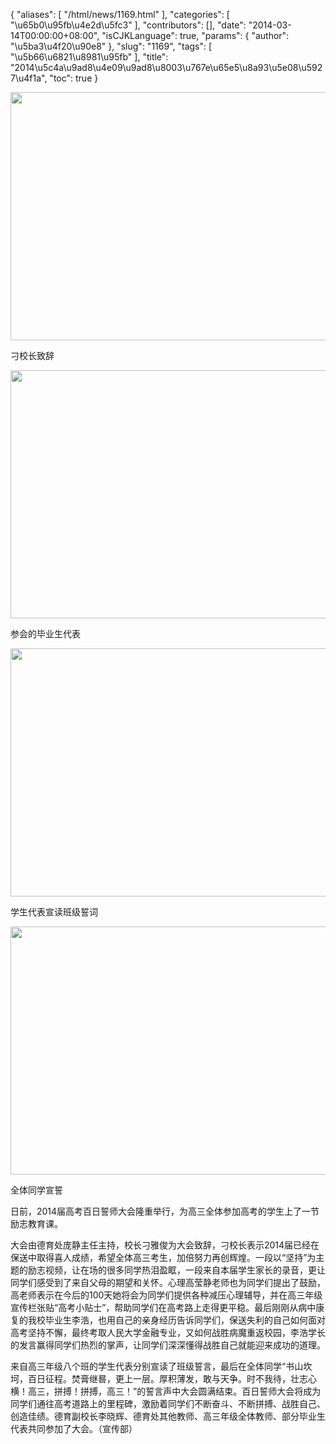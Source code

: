 {
    "aliases": [
        "/html/news/1169.html"
    ],
    "categories": [
        "\u65b0\u95fb\u4e2d\u5fc3"
    ],
    "contributors": [],
    "date": "2014-03-14T00:00:00+08:00",
    "isCJKLanguage": true,
    "params": {
        "author": "\u5ba3\u4f20\u90e8"
    },
    "slug": "1169",
    "tags": [
        "\u5b66\u6821\u8981\u95fb"
    ],
    "title": "2014\u5c4a\u9ad8\u4e09\u9ad8\u8003\u767e\u65e5\u8a93\u5e08\u5927\u4f1a",
    "toc": true
}


<img
    src="https://cdn.tfls.online/mirror/full/1941e81f71b5869ee2bfb2999283dc1564503345.jpg"
    style="display:block;margin-left:auto;margin-right:auto;"
    decoding="async"
    fetchpriority="auto"
    loading="lazy"
    height="397"
    width="600"
/>




刁校长致辞





<img
    src="https://cdn.tfls.online/mirror/full/fea62c38f0dca529735377dc945408481ebdeae0.jpg"
    style="display:block;margin-left:auto;margin-right:auto;"
    decoding="async"
    fetchpriority="auto"
    loading="lazy"
    height="397"
    width="600"
/>




参会的毕业生代表





<img
    src="https://cdn.tfls.online/mirror/full/5e3f0554e12bdc2918dd4d6fa706585e20317a78.jpg"
    style="display:block;margin-left:auto;margin-right:auto;"
    decoding="async"
    fetchpriority="auto"
    loading="lazy"
    height="397"
    width="600"
/>




学生代表宣读班级誓词





<img
    src="https://cdn.tfls.online/mirror/full/6daa74faba255376301f923f3daa467df9123ed7.jpg"
    style="display:block;margin-left:auto;margin-right:auto;"
    decoding="async"
    fetchpriority="auto"
    loading="lazy"
    height="397"
    width="600"
/>




全体同学宣誓




  





日前，2014届高考百日誓师大会隆重举行，为高三全体参加高考的学生上了一节励志教育课。




大会由德育处庞静主任主持，校长刁雅俊为大会致辞，刁校长表示2014届已经在保送中取得喜人成绩，希望全体高三考生，加倍努力再创辉煌。一段以“坚持”为主题的励志视频，让在场的很多同学热泪盈眶，一段来自本届学生家长的录音，更让同学们感受到了来自父母的期望和关怀。心理高莹静老师也为同学们提出了鼓励，高老师表示在今后的100天她将会为同学们提供各种减压心理辅导，并在高三年级宣传栏张贴“高考小贴士”，帮助同学们在高考路上走得更平稳。最后刚刚从病中康复的我校毕业生李浩，也用自己的亲身经历告诉同学们，保送失利的自己如何面对高考坚持不懈，最终考取人民大学金融专业，又如何战胜病魔重返校园，李浩学长的发言赢得同学们热烈的掌声，让同学们深深懂得战胜自己就能迎来成功的道理。




来自高三年级八个班的学生代表分别宣读了班级誓言，最后在全体同学“书山坎坷，百日征程。焚膏继晷，更上一层。厚积薄发，敢与天争。时不我待，壮志心横！高三，拼搏！拼搏，高三！”的誓言声中大会圆满结束。百日誓师大会将成为同学们通往高考道路上的里程碑，激励着同学们不断奋斗、不断拼搏、战胜自己、创造佳绩。德育副校长李晓辉、德育处其他教师、高三年级全体教师、部分毕业生代表共同参加了大会。（宣传部）





  





  



